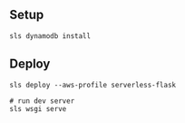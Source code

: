 ## Setup
```
sls dynamodb install
```

## Deploy

```
sls deploy --aws-profile serverless-flask

# run dev server
sls wsgi serve
```

